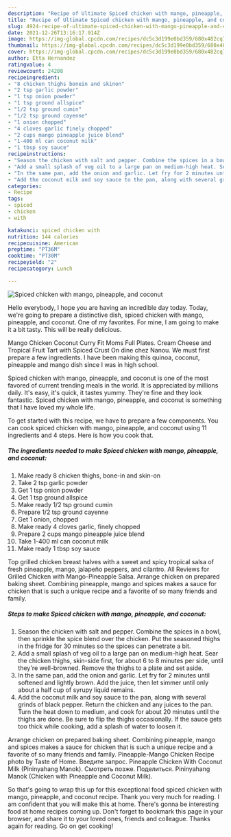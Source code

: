 ```yaml
---
description: "Recipe of Ultimate Spiced chicken with mango, pineapple, and coconut"
title: "Recipe of Ultimate Spiced chicken with mango, pineapple, and coconut"
slug: 4924-recipe-of-ultimate-spiced-chicken-with-mango-pineapple-and-coconut
date: 2021-12-26T13:16:17.914Z
image: https://img-global.cpcdn.com/recipes/dc5c3d199e0bd359/680x482cq70/spiced-chicken-with-mango-pineapple-and-coconut-recipe-main-photo.jpg
thumbnail: https://img-global.cpcdn.com/recipes/dc5c3d199e0bd359/680x482cq70/spiced-chicken-with-mango-pineapple-and-coconut-recipe-main-photo.jpg
cover: https://img-global.cpcdn.com/recipes/dc5c3d199e0bd359/680x482cq70/spiced-chicken-with-mango-pineapple-and-coconut-recipe-main-photo.jpg
author: Etta Hernandez
ratingvalue: 4
reviewcount: 24208
recipeingredient:
- "8 chicken thighs bonein and skinon"
- "2 tsp garlic powder"
- "1 tsp onion powder"
- "1 tsp ground allspice"
- "1/2 tsp ground cumin"
- "1/2 tsp ground cayenne"
- "1 onion chopped"
- "4 cloves garlic finely chopped"
- "2 cups mango pineapple juice blend"
- "1-400 ml can coconut milk"
- "1 tbsp soy sauce"
recipeinstructions:
- "Season the chicken with salt and pepper. Combine the spices in a bowl, then sprinkle the spice blend over the chicken. Put the seasoned thighs in the fridge for 30 minutes so the spices can penetrate a bit."
- "Add a small splash of veg oil to a large pan on medium-high heat. Sear the chicken thighs, skin-side first, for about 6 to 8 minutes per side, until they&#39;re well-browned. Remove the thighs to a plate and set aside."
- "In the same pan, add the onion and garlic. Let fry for 2 minutes until softened and lightly brown. Add the juice, then let simmer until only about a half cup of syrupy liquid remains."
- "Add the coconut milk and soy sauce to the pan, along with several grinds of black pepper. Return the chicken and any juices to the pan. Turn the heat down to medium, and cook for about 20 minutes until the thighs are done. Be sure to flip the thighs occasionally. If the sauce gets too thick while cooking, add a splash of water to loosen it."
categories:
- Recipe
tags:
- spiced
- chicken
- with

katakunci: spiced chicken with 
nutrition: 144 calories
recipecuisine: American
preptime: "PT36M"
cooktime: "PT30M"
recipeyield: "2"
recipecategory: Lunch

---
```



![Spiced chicken with mango, pineapple, and coconut](https://img-global.cpcdn.com/recipes/dc5c3d199e0bd359/680x482cq70/spiced-chicken-with-mango-pineapple-and-coconut-recipe-main-photo.jpg)

Hello everybody, I hope you are having an incredible day today. Today, we're going to prepare a distinctive dish, spiced chicken with mango, pineapple, and coconut. One of my favorites. For mine, I am going to make it a bit tasty. This will be really delicious.

Mango Chicken Coconut Curry Fit Moms Full Plates. Cream Cheese and Tropical Fruit Tart with Spiced Crust On dine chez Nanou. We must first prepare a few ingredients. I have been making this quinoa, coconut, pineapple and mango dish since I was in high school.

Spiced chicken with mango, pineapple, and coconut is one of the most favored of current trending meals in the world. It is appreciated by millions daily. It's easy, it's quick, it tastes yummy. They're fine and they look fantastic. Spiced chicken with mango, pineapple, and coconut is something that I have loved my whole life.


To get started with this recipe, we have to prepare a few components. You can cook spiced chicken with mango, pineapple, and coconut using 11 ingredients and 4 steps. Here is how you cook that.

<!--inarticleads1-->

##### The ingredients needed to make Spiced chicken with mango, pineapple, and coconut:

1. Make ready 8 chicken thighs, bone-in and skin-on
1. Take 2 tsp garlic powder
1. Get 1 tsp onion powder
1. Get 1 tsp ground allspice
1. Make ready 1/2 tsp ground cumin
1. Prepare 1/2 tsp ground cayenne
1. Get 1 onion, chopped
1. Make ready 4 cloves garlic, finely chopped
1. Prepare 2 cups mango pineapple juice blend
1. Take 1-400 ml can coconut milk
1. Make ready 1 tbsp soy sauce


Top grilled chicken breast halves with a sweet and spicy tropical salsa of fresh pineapple, mango, jalapeño peppers, and cilantro. All Reviews for Grilled Chicken with Mango-Pineapple Salsa. Arrange chicken on prepared baking sheet. Combining pineapple, mango and spices makes a sauce for chicken that is such a unique recipe and a favorite of so many friends and family. 

<!--inarticleads2-->

##### Steps to make Spiced chicken with mango, pineapple, and coconut:

1. Season the chicken with salt and pepper. Combine the spices in a bowl, then sprinkle the spice blend over the chicken. Put the seasoned thighs in the fridge for 30 minutes so the spices can penetrate a bit.
1. Add a small splash of veg oil to a large pan on medium-high heat. Sear the chicken thighs, skin-side first, for about 6 to 8 minutes per side, until they&#39;re well-browned. Remove the thighs to a plate and set aside.
1. In the same pan, add the onion and garlic. Let fry for 2 minutes until softened and lightly brown. Add the juice, then let simmer until only about a half cup of syrupy liquid remains.
1. Add the coconut milk and soy sauce to the pan, along with several grinds of black pepper. Return the chicken and any juices to the pan. Turn the heat down to medium, and cook for about 20 minutes until the thighs are done. Be sure to flip the thighs occasionally. If the sauce gets too thick while cooking, add a splash of water to loosen it.


Arrange chicken on prepared baking sheet. Combining pineapple, mango and spices makes a sauce for chicken that is such a unique recipe and a favorite of so many friends and family. Pineapple-Mango Chicken Recipe photo by Taste of Home. Введите запрос. Pineapple Chicken With Coconut Milk (Pininyahang Manok). Смотреть позже. Поделиться. Pininyahang Manok (Chicken with Pineapple and Coconut Milk). 

So that's going to wrap this up for this exceptional food spiced chicken with mango, pineapple, and coconut recipe. Thank you very much for reading. I am confident that you will make this at home. There's gonna be interesting food at home recipes coming up. Don't forget to bookmark this page in your browser, and share it to your loved ones, friends and colleague. Thanks again for reading. Go on get cooking!
